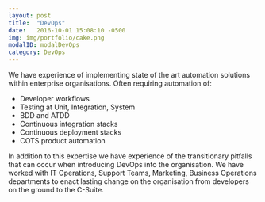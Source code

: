 ```yaml
---
layout: post
title:  "DevOps"
date:   2016-10-01 15:08:10 -0500
img: img/portfolio/cake.png
modalID: modalDevOps
category: DevOps
---
```

We have experience of implementing state of the art automation solutions within enterprise organisations. Often requiring automation of:

* Developer workflows
* Testing at Unit, Integration, System
* BDD and ATDD
* Continuous integration stacks
* Continuous deployment stacks
* COTS product automation

In addition to this expertise we have experience of the transitionary pitfalls that can occur when introducing DevOps into the organisation. We have worked with IT Operations, Support Teams, Marketing, Business Operations departments to enact lasting change on the organisation from developers on the ground to the C-Suite.
